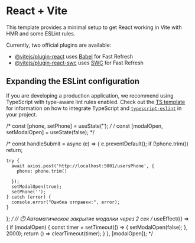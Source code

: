 # React + Vite

This template provides a minimal setup to get React working in Vite with HMR and some ESLint rules.

Currently, two official plugins are available:

- [@vitejs/plugin-react](https://github.com/vitejs/vite-plugin-react/blob/main/packages/plugin-react) uses [Babel](https://babeljs.io/) for Fast Refresh
- [@vitejs/plugin-react-swc](https://github.com/vitejs/vite-plugin-react/blob/main/packages/plugin-react-swc) uses [SWC](https://swc.rs/) for Fast Refresh

## Expanding the ESLint configuration

If you are developing a production application, we recommend using TypeScript with type-aware lint rules enabled. Check out the [TS template](https://github.com/vitejs/vite/tree/main/packages/create-vite/template-react-ts) for information on how to integrate TypeScript and [`typescript-eslint`](https://typescript-eslint.io) in your project.



 /*  const [phone, setPhone] = useState(''); */
  /* const [modalOpen, setModalOpen] = useState(false); */

  /* const handleSubmit = async (e) => {
    e.preventDefault();
    if (!phone.trim()) return;

    try {
      await axios.post('http://localhost:5001/usersPhone', {
        phone: phone.trim()
        
      });
      setModalOpen(true);
      setPhone('');
    } catch (error) {
      console.error("Ошибка отправки:", error);
    }
  };
 */
  // ⏱️ Автоматическое закрытие модалки через 2 сек
 /*  useEffect(() => {
    if (modalOpen) {
      const timer = setTimeout(() => {
        setModalOpen(false);
      }, 2000);
      return () => clearTimeout(timer); 
    }
  }, [modalOpen]); */